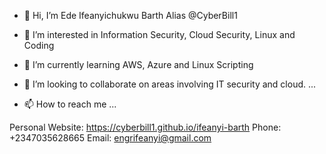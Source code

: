 - 👋 Hi, I’m Ede Ifeanyichukwu Barth Alias @CyberBill1

- 👀 I’m interested in Information Security, Cloud Security, Linux and Coding 

- 🌱 I’m currently learning AWS, Azure and Linux Scripting

- 💞️ I’m looking to collaborate on areas involving IT security and cloud. ...

- 📫 How to reach me ...

Personal Website: https://cyberbill1.github.io/ifeanyi-barth
Phone: +2347035628665
Email: engrifeanyi@gmail.com
<!---
CyberBill1/CyberBill1 is a ✨ special ✨ repository because its `README.md` (this file) appears on your GitHub profile.
You can click the Preview link to take a look at your changes.
--->
